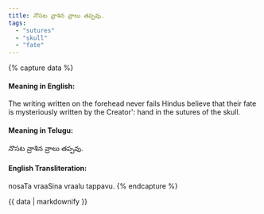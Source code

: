 ```yaml
---
title: నొసట వ్రాశిన వ్రాలు తప్పవు.
tags:
  - "sutures"
  - "skull"
  - "fate"
---
```


{% capture data %}
#### Meaning in English:
The writing written on the forehead never fails
Hindus believe that their fate is mysteriously written by the Creator': hand in the sutures of the skull.

#### Meaning in Telugu:
నొసట వ్రాశిన వ్రాలు తప్పవు.

#### English Transliteration:
nosaTa vraaSina vraalu tappavu.
{% endcapture %}

<div class="notice">{{ data | markdownify }}</div>

